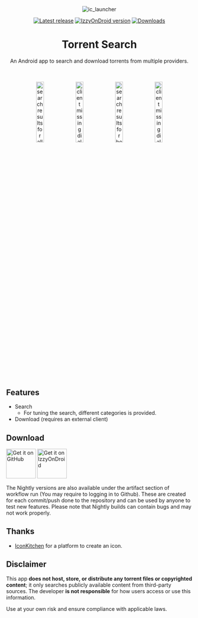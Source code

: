 <div align="center"

![ic_launcher](https://github.com/prajwalch/TorrentSearch/blob/main/fastlane/metadata/android/en-US/images/icon.png)

[![Latest release](https://img.shields.io/github/v/release/prajwalch/TorrentSearch?style=for-the-badge)](https://github.com/prajwalch/TorrentSearch/releases) 
[![IzzyOnDroid version](https://img.shields.io/endpoint?url=https://apt.izzysoft.de/fdroid/api/v1/shield/com.prajwalch.torrentsearch&style=for-the-badge)](https://apt.izzysoft.de/fdroid/index/apk/com.prajwalch.torrentsearch)
[![Downloads](https://img.shields.io/github/downloads/prajwalch/TorrentSearch/total?style=for-the-badge)](https://github.com/prajwalch/TorrentSearch/releases)

# Torrent Search

An Android app to search and download torrents from multiple providers.

<br>
<br>

<img width="20.5%" src="https://github.com/prajwalch/TorrentSearch/blob/main/fastlane/metadata/android/en-US/images/phoneScreenshots/dark_1.jpg" alt="search results for all category">
<img width="20.5%" src="https://github.com/prajwalch/TorrentSearch/blob/main/fastlane/metadata/android/en-US/images/phoneScreenshots/dark_3.jpg" alt="client missing dialog with guides on it">  	
<img width="20.5%" src="https://github.com/prajwalch/TorrentSearch/blob/main/fastlane/metadata/android/en-US/images/phoneScreenshots/light_2.jpg" alt="search results for books category">
<img width="20.5%" src="https://github.com/prajwalch/TorrentSearch/blob/main/fastlane/metadata/android/en-US/images/phoneScreenshots/light_3.jpg" alt="client missing dialog with guides on it">

</div>

## Features

- Search
    - For tuning the search, different categories is provided.
- Download (requires an external client)

## Download

[<img src="https://github.com/machiav3lli/oandbackupx/blob/034b226cea5c1b30eb4f6a6f313e4dadcbb0ece4/badge_github.png" alt="Get it on GitHub" height="80">](https://github.com/prajwalch/TorrentSearch/releases/latest/)
[<img src="https://gitlab.com/IzzyOnDroid/repo/-/raw/master/assets/IzzyOnDroid.png" height="80" alt="Get it on IzzyOnDroid">](https://apt.izzysoft.de/fdroid/index/apk/com.prajwalch.torrentsearch)

The Nightly versions are also available under the artifact section of workflow run (You may require to logging in to Github). These are created for
each commit/push done to the repository and can be used by anyone to test new features. Please note
that Nightly builds can contain bugs and may not work properly.

## Thanks

- [IconKitchen](https://icon.kitchen/) for a platform to create an icon.

## Disclaimer

This app **does not host, store, or distribute any torrent files or copyrighted content**; it only
searches publicly available content from third-party sources.
The developer **is not responsible** for how users access or use this information.

Use at your own risk and ensure compliance with applicable laws.
